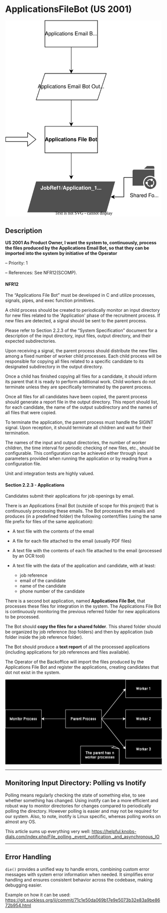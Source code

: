 # ApplicationsFileBot (US 2001)

![ApplicationsFileBot Diagram](./svg/diagram.drawio.svg)

## Description

**US 2001 As Product Owner, I want the system to, continuously, process the files
produced by the Applications Email Bot, so that they can be imported into the system
by initiative of the Operator**

– Priority: 1

– References: See NFR12(SCOMP).

#### NFR12
The “Applications File Bot” must be developed in C and utilize processes, signals,
pipes, and exec function primitives.

A child process should be created to periodically monitor an input directory for new
files related to the 'Application' phase of the recruitment process. If new files are
detected, a signal should be sent to the parent process.

Please refer to Section 2.2.3 of the “System Specification” document for a
description of the input directory, input files, output directory, and their expected
subdirectories.

Upon receiving a signal, the parent process should distribute the new files among a
fixed number of worker child processes. Each child process will be responsible for
copying all files related to a specific candidate to its designated subdirectory in the
output directory.

Once a child has finished copying all files for a candidate, it should inform its parent
that it is ready to perform additional work. Child workers do not terminate unless they
are specifically terminated by the parent process.

Once all files for all candidates have been copied, the parent process should
generate a report file in the output directory. This report should list, for each
candidate, the name of the output subdirectory and the names of all files that were
copied.

To terminate the application, the parent process must handle the SIGINT signal.
Upon reception, it should terminate all children and wait for their termination.

The names of the input and output directories, the number of worker children, the
time interval for periodic checking of new files, etc., should be configurable. This
configuration can be achieved either through input parameters provided when
running the application or by reading from a configuration file.

Unit and integration tests are highly valued.

#### Section 2.2.3 - Applications

Candidates submit their applications for job openings by email.

There is an Applications Email Bot (outside of scope for this project) that is continuously
processing these emails. The Bot processes the emails and produces (in a predefined folder)
the following content/files (using the same file prefix for files of the same application):

+ A text file with the contents of the email

+ A file for each file attached to the email (usually PDF files)

+ A text file with the contents of each file attached to the email (processed by an OCR tool)

+ A text file with the data of the application and candidate, with at least:
  + job reference
  + email of the candidate
  + name of the candidate
  + phone number of the candidate

There is a second bot application, named **Applications File Bot**, that processes these files for
integration in the system. The Applications File Bot is continuously monitoring the previous
referred folder for new applications to be processed.

The Bot should **copy the files for a shared folder**. This shared folder should be organized by job
reference (top folders) and then by application (sub folder inside the job reference folder).

The Bot should produce a **text report** of all the processed applications (including applications for
job references and files available).

The Operator of the Backoffice will import the files produced by the Applications File Bot and 
register the applications, creating candidates that dot not exist in the system.

![ApplicationsFileBot Processes](./svg/processes.drawio.svg)

---

## Monitoring Input Directory: Polling vs Inotify

Polling means regularly checking the state of something else, to see whether something has changed.
Using inotify can be a more efficient and robust way to monitor directories for changes compared to 
periodically polling the directory. However polling is easier and may not be required for our system.
Also, to note, inotify is Linux specific, whereas polling works on almost any OS.

This article sums up everything very well: https://helpful.knobs-dials.com/index.php/File_polling,_event_notification,_and_asynchronous_IO

---

## Error Handling

`die()` provides a unified way to handle errors, combining custom error messages
with system error information when needed. It simplifies error handling and 
ensures consistent behavior across the codebase, making debugging easier.

Example on how it can be used: https://git.suckless.org/ii/commit/71c1e50da069b17e9e5073b32e83a9be8672b954.html
